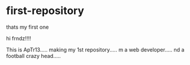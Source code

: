 # first-repository
thats my first one

hi frndz!!!!

This is ApTr13.....
making my 1st repository.....
m a web developer.....
nd a football crazy head.....
